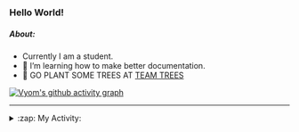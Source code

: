### Hello World!

##### About:
- Currently I am a student.
- 🌱 I’m learning how to make better documentation.
- 🌱 GO PLANT SOME TREES AT [TEAM TREES](https://teamtrees.org/)

[![Vyom's github activity graph](https://activity-graph.herokuapp.com/graph?username=Vyvy-vi)](https://github.com/ashutosh00710/github-readme-activity-graph)

---
<details>
  <summary>:zap: My Activity:</summary>
  
<!--START_SECTION:waka-->
![Code Time](http://img.shields.io/badge/Code%20Time-903%20hrs%2044%20mins-blue)

**I'm a Night 🦉** 

```text
🌞 Morning    95 commits     ███░░░░░░░░░░░░░░░░░░░░░░   11.73% 
🌆 Daytime    219 commits    ██████░░░░░░░░░░░░░░░░░░░   27.04% 
🌃 Evening    270 commits    ████████░░░░░░░░░░░░░░░░░   33.33% 
🌙 Night      226 commits    ███████░░░░░░░░░░░░░░░░░░   27.9%

```
📅 **I'm Most Productive on Sunday** 

```text
Monday       124 commits    ███░░░░░░░░░░░░░░░░░░░░░░   15.31% 
Tuesday      125 commits    ███░░░░░░░░░░░░░░░░░░░░░░   15.43% 
Wednesday    108 commits    ███░░░░░░░░░░░░░░░░░░░░░░   13.33% 
Thursday     113 commits    ███░░░░░░░░░░░░░░░░░░░░░░   13.95% 
Friday       107 commits    ███░░░░░░░░░░░░░░░░░░░░░░   13.21% 
Saturday     76 commits     ██░░░░░░░░░░░░░░░░░░░░░░░   9.38% 
Sunday       157 commits    ████░░░░░░░░░░░░░░░░░░░░░   19.38%

```


📊 **This Week I Spent My Time On** 

```text
🔥 Editors: 
VS Code                  12 hrs 4 mins       █████████████████████████   100.0%

🐱‍💻 Projects: 
CSF                      5 hrs 52 mins       ████████████░░░░░░░░░░░░░   48.73% 
TEA-onboarding-bot       2 hrs 37 mins       █████░░░░░░░░░░░░░░░░░░░░   21.79% 
praise                   2 hrs 19 mins       ████░░░░░░░░░░░░░░░░░░░░░   19.23% 
fct-website              50 mins             █░░░░░░░░░░░░░░░░░░░░░░░░   7.0% 
discord-bot              23 mins             ░░░░░░░░░░░░░░░░░░░░░░░░░   3.24%

```


 Last Updated on 06/10/2022 09:07:21 UTC
<!--END_SECTION:waka-->
</details>
